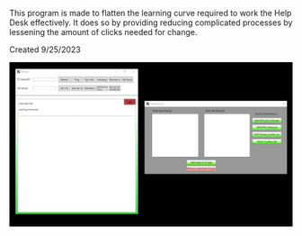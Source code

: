 This program is made to flatten the learning curve required to work the Help Desk effectively.
It does so by providing reducing complicated processes by lessening the amount of clicks needed for change.

Created 9/25/2023

<img src="Screenshot 2023-11-06 071837.png" width="700"/>
